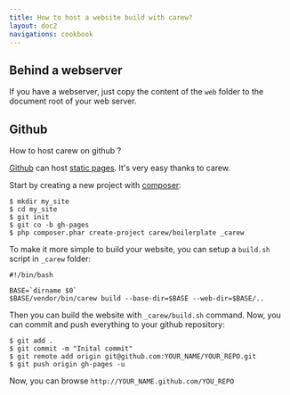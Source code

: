 ```yaml
---
title: How to host a website build with carew?
layout: doc2
navigations: cookbook
---
```


Behind a webserver
------------------

If you have a webserver, just copy the content of the `web` folder to the
document root of your web server.

Github
------

How to host carew on github ?

[Github](https://github.com) can host [static pages](http://pages.github.com/).
It's very easy thanks to carew.

Start by creating a new project with [composer](http://getcomposer.org):

    $ mkdir my_site
    $ cd my_site
    $ git init
    $ git co -b gh-pages
    $ php composer.phar create-project carew/boilerplate _carew

To make it more simple to build your website, you can setup a `build.sh` script
in `_carew` folder:

    #!/bin/bash

    BASE=`dirname $0`
    $BASE/vendor/bin/carew build --base-dir=$BASE --web-dir=$BASE/..

Then you can build the website with `_carew/build.sh` command.
Now, you can commit and push everything to your github repository:

    $ git add .
    $ git commit -m "Inital commit"
    $ git remote add origin git@github.com:YOUR_NAME/YOUR_REPO.git
    $ git push origin gh-pages -u

Now, you can browse `http://YOUR_NAME.github.com/YOU_REPO`
